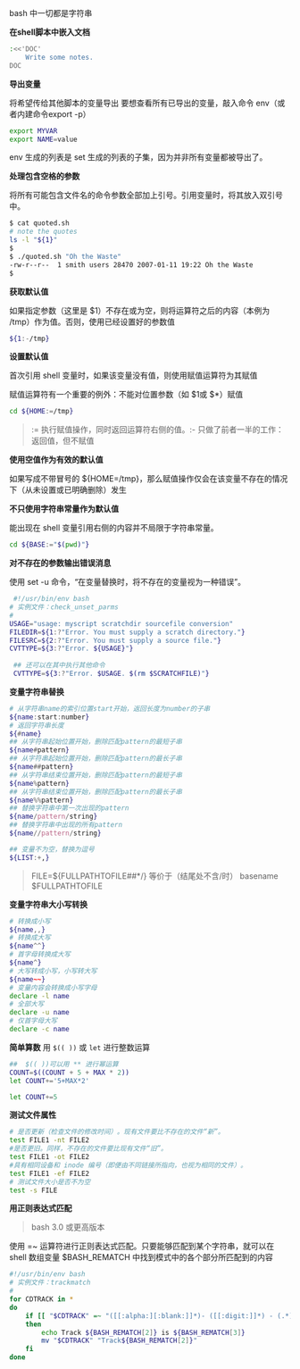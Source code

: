 bash 中一切都是字符串

**在shell脚本中嵌入文档**

```bash
:<<'DOC'
    Write some notes.
DOC
```

**导出变量**

将希望传给其他脚本的变量导出
要想查看所有已导出的变量，敲入命令 env（或者内建命令export -p）

```bash
export MYVAR
export NAME=value
```
env 生成的列表是 set 生成的列表的子集，因为并非所有变量都被导出了。

**处理包含空格的参数**

将所有可能包含文件名的命令参数全部加上引号。引用变量时，将其放入双引号中。
```bash
$ cat quoted.sh
# note the quotes
ls -l "${1}"
$
$ ./quoted.sh "Oh the Waste"
-rw-r--r--  1 smith users 28470 2007-01-11 19:22 Oh the Waste
$
```
**获取默认值**

如果指定参数（这里是 $1）不存在或为空，则将运算符之后的内容（本例为 /tmp）作为值。否则，使用已经设置好的参数值

```bash
${1:-/tmp}
```

**设置默认值**

首次引用 shell 变量时，如果该变量没有值，则使用赋值运算符为其赋值

赋值运算符有一个重要的例外：不能对位置参数（如 $1或 $*）赋值

```bash
cd ${HOME:=/tmp}
```

> := 执行赋值操作，同时返回运算符右侧的值。:- 只做了前者一半的工作：返回值，但不赋值

**使用空值作为有效的默认值**

如果写成不带冒号的 ${HOME=/tmp}，那么赋值操作仅会在该变量不存在的情况下（从未设置或已明确删除）发生

**不只使用字符串常量作为默认值**

能出现在 shell 变量引用右侧的内容并不局限于字符串常量。

```bash
cd ${BASE:="$(pwd)"}
```

**对不存在的参数输出错误消息**

使用 set -u 命令，​“在变量替换时，将不存在的变量视为一种错误”​。

```bash
 #!/usr/bin/env bash
# 实例文件：check_unset_parms
#
USAGE="usage: myscript scratchdir sourcefile conversion"
FILEDIR=${1:?"Error. You must supply a scratch directory."}
FILESRC=${2:?"Error. You must supply a source file."}
CVTTYPE=${3:?"Error. ${USAGE}"}
 
 ## 还可以在其中执行其他命令
 CVTTYPE=${3:?"Error. $USAGE. $(rm $SCRATCHFILE)"}
 ```

**变量字符串替换**

```bash
# 从字符串name的索引位置start开始，返回长度为number的子串
${name:start:number}
# 返回字符串长度
${#name}
## 从字符串起始位置开始，删除匹配pattern的最短子串
${name#pattern}
## 从字符串起始位置开始，删除匹配pattern的最长子串
${name##pattern}
## 从字符串结束位置开始，删除匹配pattern的最短子串
${name%pattern}
## 从字符串结束位置开始，删除匹配pattern的最长子串
${name%%pattern}
## 替换字符串中第一次出现的pattern
${name/pattern/string}
## 替换字符串中出现的所有pattern
${name//pattern/string}

## 变量不为空，替换为逗号
${LIST:+,}
```

> FILE=${FULLPATHTOFILE##*/}
> 等价于（结尾处不含/时）
> basename $FULLPATHTOFILE

**变量字符串大小写转换**

```bash
# 转换成小写
${name,,}
# 转换成大写
${name^^}
# 首字母转换成大写
${name^}
# 大写转成小写，小写转大写
${name~~}
# 变量内容会转换成小写字母
declare -l name
# 全部大写
declare -u name
# 仅首字母大写
declare -c name
```

**简单算数**
用 `$(( ))` 或 `let` 进行整数运算
```bash
##  $(( ))可以用 ** 进行幂运算
COUNT=$((COUNT + 5 + MAX * 2))
let COUNT+='5+MAX*2'

let COUNT+=5
```

**测试文件属性**

```bash
# 是否更新（检查文件的修改时间）​。现有文件要比不存在的文件“新”​。
test FILE1 -nt FILE2　　
#是否更旧。同样，不存在的文件要比现有文件“旧”​。
test FILE1 -ot FILE2　　
#具有相同设备和 inode 编号（即便由不同链接所指向，也视为相同的文件）​。
test FILE1 -ef FILE2　　
# 测试文件大小是否不为空
test -s FILE
```
**用正则表达式匹配**

> bash 3.0 或更高版本

使用 =~ 运算符进行正则表达式匹配。只要能够匹配到某个字符串，就可以在 shell 数组变量 $BASH_REMATCH 中找到模式中的各个部分所匹配到的内容

```bash
#!/usr/bin/env bash
# 实例文件：trackmatch
#
for CDTRACK in *
do
    if [[ "$CDTRACK" =~ "([[:alpha:][:blank:]]*)- ([[:digit:]]*) - (.*)$" ]]
    then
        echo Track ${BASH_REMATCH[2]} is ${BASH_REMATCH[3]}
        mv "$CDTRACK" "Track${BASH_REMATCH[2]}"
    fi
done

```